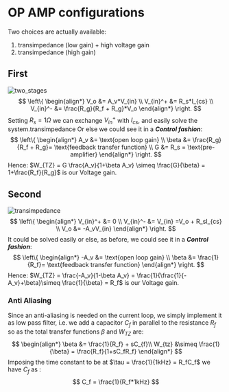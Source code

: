 # OP AMP configurations

Two choices are actually available:
1. transimpedance (low gain) + high voltage gain
2. transimpedance (high gain)

## First

![two_stages](/home/marco/Scrivania/DCS/Components/op_amp_config/OP_AMP_noninverting_twoStages.jpg)
$$
\left\{
\begin{align*}
V_o &= A_v*V_{in} \\
V_{in}^+ &= R_s*I_{cs} \\ 
V_{in}^- &= \frac{R_g}{R_f + R_g}*V_o
\end{align*}
\right.
$$
Setting $R_s = 1 \Omega$ we can exchange $V_{in}^+$ with $I_{cs}$, and easily solve the system.transimpedance
Or else we could see it in a __*Control fashion*__:
$$
\left\{
\begin{align*}
A_v &= \text{open loop gain} \\
\beta &= \frac{R_g}{R_f + R_g}= \text{feedback transfer function} \\
G &= R_s = \text{pre-amplifier}
\end{align*}
\right.
$$
Hence: $W_{TZ} = G \frac{A_v}{1+\beta A_v} \simeq \frac{G}{\beta} = 1+\frac{R_f}{R_g}$ is our Voltage gain.

## Second

![transimpedance](/home/marco/Scrivania/DCS/Components/op_amp_config/OP_AMP_transimpedance.jpg)
$$
\left\{
\begin{align*}
V_{in}^+ &= 0 \\
V_{in}^- &= V_{in} =V_o + R_sI_{cs} \\
V_o &= -A_vV_{in}
\end{align*}
\right.
$$
It could be solved easily or else, as before, we could see it in a __*Control fashion*__:
$$
\left\{
\begin{align*}
-A_v &= \text{open loop gain} \\
\beta &= \frac{1}{R_f}= \text{feedback transfer function}
\end{align*}
\right.
$$
Hence: $W_{TZ} = \frac{-A_v}{1-\beta A_v} = \frac{1}{\frac{1}{-A_v}+\beta}\simeq \frac{1}{\beta} = R_f$ is our Voltage gain.

### Anti Aliasing

Since an anti-aliasing is needed on the current loop, we simply implement it as low pass filter, i.e. we add a capacitor $C_f$ in parallel to the resistance $R_f$ so as the total transfer functions $\beta$ and $W_{TZ}$ are:
$$
\begin{align*}
\beta &= \frac{1}{R_f} + sC_{f}\\
W_{tz} &\simeq \frac{1}{\beta} = \frac{R_f}{1+sC_fR_f}
\end{align*}
$$
Imposing the time constant to be at $\tau = \frac{1}{1kHz} = R_fC_f$ we have $C_f$ as :
$$
C_f = \frac{1}{R_f*1kHz}
$$
